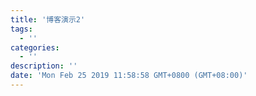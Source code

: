 ```yaml
---
title: '博客演示2'
tags:
  - ''
categories:
  - ''
description: ''
date: 'Mon Feb 25 2019 11:58:58 GMT+0800 (GMT+08:00)'
---
```

